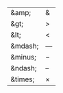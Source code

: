 <table>
    <tr>
        <td>&amp;amp;</td>
        <td>&amp;</td>
    </tr>
    <tr>
        <td>&amp;gt;</td>
        <td>&gt;</td>
    </tr>
    <tr>
        <td>&amp;lt;</td>
        <td>&lt;</td>
    </tr>
    <tr>
        <td>&amp;mdash;</td>
        <td>&mdash;</td>
    </tr>
    <tr>
        <td>&amp;minus;</td>
        <td>&minus;</td>
    </tr>
    <tr>
        <td>&amp;ndash;</td>
        <td>&ndash;</td>
    </tr>
    <tr>
        <td>&amp;times;</td>
        <td>&times;</td>
    </tr>
</table>
